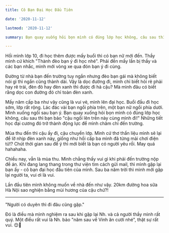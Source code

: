 ```yaml
---
title: Cô Bạn Đại Học Đầu Tiên

date: '2020-11-12'

lastmod: '2020-11-12'

summary: Bạn quay xuống hỏi bọn mình có đúng lớp học không, câu sau thì bạn bảo "cậu ngồi lên trên này cùng mình đi!" 

---
```


Hồi mình lớp 10, đi học thêm được mấy buổi thì có bạn nữ mới đến. Thầy mình cứ khích "Thành đèo bạn ý đi học nhé". Phải đến mấy lần bị thầy và các bạn nhắc, mình mới vòng xe qua đón bạn ý đi cùng. 

Đường từ nhà bạn đến trường tuy ngắn nhưng đèo bạn gái mà không biết nói gì thì ngắn cũng thành dài. Vậy là dọc đường đi, mình chỉ biết hỏi rẽ phải hay rẽ trái, đèn đỏ hay đèn xanh thì được đi hả cậu? Mà mình đâu có biết rằng dọc con đường đó chỉ toàn đèn xanh.

Mấy năm cấp ba như vậy cũng là vui vẻ, mình lên đại học. Buổi đầu đi học sớm, lớp rất rộng. Lác đác vài bạn ngồi phía trên, một bạn nữ ngồi phía dưới. Mình xuống ngồi sau bạn ý. Bạn quay xuống hỏi bọn mình có đúng lớp học không, câu sau thì bạn bảo "cậu ngồi lên trên này cùng mình đi!" Những tiết học đại cương đó trở thành động lực để mình chăm chỉ đến trường. 

Mùa thu đến thì cậu ấy đi, cậu chuyển lớp. Mình cứ thơ thẩn liệu mình sẽ lại để lỡ nhịp đèn xanh này, giống như hồi cấp ba mình đã từng mải chơi điện tử!? Chút thời gian sau để ý thì mới biết là bạn có người yêu rồi. May quá hahahaha.

Chiều nay, vẫn là mùa thu. Mình chẳng thấy vui gì khi phải đến trường nộp đề án. Khi đang lang thang trong thư viện tìm cách gửi mail, thì mình gặp lại bạn ấy - cô bạn đại học đầu tiên của mình. Sau ba năm trời thì mình mới gặp lại người ta, vui ơi là vui. 

Lần đầu tiên mình không muốn về nhà đến như vậy. 20km đường hoa sữa Hà Nội sao nghiện bằng mùi hương của cậu chứ?!

---

"Người có duyên thì đi đâu cũng gặp." 

Đó là điều mà mình nghiệm ra sau khi gặp lại Nh. và cả người thầy mình rất quý. 
Một điều rất vui là Nh. bảo "năm sau về Vinh ăn cưới nhé", thật sự rất vui. 😊🎉